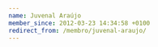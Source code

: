 ```yaml
---
name: Juvenal Araújo
member_since: 2012-03-23 14:34:58 +0100
redirect_from: /membro/juvenal-araujo/
---
```

